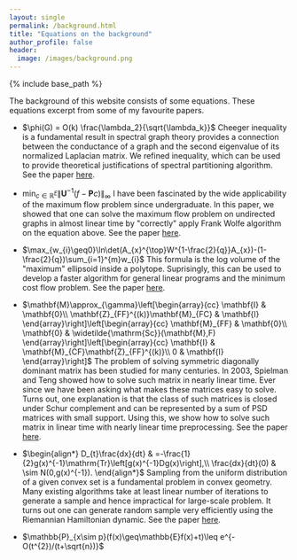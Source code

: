 ```yaml
---
layout: single
permalink: /background.html
title: "Equations on the background"
author_profile: false
header:
  image: /images/background.png
---
```


{% include base_path %}

The background of this website consists of some equations. These equations excerpt from some of my favourite papers.

+ $\phi(G) = O(k) \frac{\lambda_2}{\sqrt{\lambda_k}}$
Cheeger inequality is a fundamental result in spectral graph theory provides a connection between the conductance of a graph and the second eigenvalue of its normalized Laplacian matrix.
We refined inequality, which can be used to provide theoretical justifications of spectral partitioning algorithm.
See the paper [here](https://arxiv.org/abs/1301.5584).

+ $\min_{c\in\mathbb{R}^{E}}\|\mathbf{U}^{-1}(f-\mathbf{P}c)\|_{\infty}$
I have been fascinated by the wide applicability of the maximum flow problem since undergraduate. In this paper, we showed that one can solve the maximum flow problem on undirected graphs in almost linear time by "correctly" apply Frank Wolfe algorithm on the equation above.
See the paper [here](https://arxiv.org/abs/1301.5584).

+ $\max_{w_{i}\geq0}\ln\det(A_{x}^{\top}W^{1-\frac{2}{q}}A_{x})-(1-\frac{2}{q})\sum_{i=1}^{m}w_{i}$
This formula is the log volume of the "maximum" ellipsoid inside a polytope. Suprisingly, this can be used to develop a faster algorithm for general linear programs and the minimum cost flow problem.
See the paper [here](https://arxiv.org/abs/1301.5584).

+ $\mathbf{M}\approx_{\gamma}\left[\begin{array}{cc}
\mathbf{I} & \mathbf{0}\\
\mathbf{Z}_{FF}^{(k)}\mathbf{M}_{FC} & \mathbf{I}
\end{array}\right]\left[\begin{array}{cc}
\mathbf{M}_{FF} & \mathbf{0}\\
\mathbf{0} & \widetilde{\mathrm{Sc}}(\mathbf{M},F)
\end{array}\right]\left[\begin{array}{cc}
\mathbf{I} & \mathbf{M}_{CF}\mathbf{Z}_{FF}^{(k)}\\
0 & \mathbf{I}
\end{array}\right]$
The problem of solving symmetric diagonally dominant matrix has been studied for many centuries. In 2003, Spielman and Teng showed how to solve such matrix in nearly linear time. Ever since we have been asking what makes these matrices easy to solve. Turns out, one explanation is that the class of such matrices is closed under Schur complement and can be represented by a sum of PSD matrices with small support. Using this, we show how to solve such matrix in linear time with nearly linear time preprocessing.
See the paper [here](https://arxiv.org/abs/1512.01892).

+ $\begin{align*}
D_{t}\frac{dx}{dt} & =-\frac{1}{2}g(x)^{-1}\mathrm{Tr}\left[g(x)^{-1}Dg(x)\right],\\
\frac{dx}{dt}(0) & \sim N(0,g(x)^{-1}).
\end{align*}$
Sampling from the uniform distribution of a given convex set is a fundamental problem in convex geometry. Many existing algorithms take at least linear number of iterations to generate a sample and hence impractical for large-scale problem. It turns out one can generate random sample very efficiently using the Riemannian Hamiltonian dynamic.
See the paper [here](https://arxiv.org/abs/1710.06261).

+ $\mathbb{P}_{x\sim p}(f(x)\geq\mathbb{E}f(x)+t)\leq e^{-O(t^{2})/(t+\sqrt{n})}$
